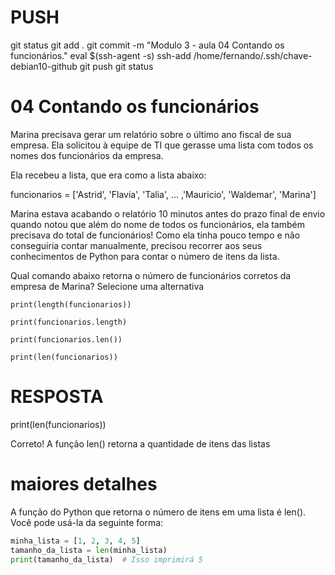 
# ###################################################################################################################################################################
# ###################################################################################################################################################################
# PUSH

git status
git add .
git commit -m "Modulo 3 - aula 04  Contando os funcionários."
eval $(ssh-agent -s)
ssh-add /home/fernando/.ssh/chave-debian10-github
git push
git status



# ###################################################################################################################################################################
# ###################################################################################################################################################################
# 04  Contando os funcionários

Marina precisava gerar um relatório sobre o último ano fiscal de sua empresa. Ela solicitou à equipe de TI que gerasse uma lista com todos os nomes dos funcionários da empresa.

Ela recebeu a lista, que era como a lista abaixo:

funcionarios = ['Astrid', 'Flavia', 'Talia', ... ,'Mauricio', 'Waldemar', 'Marina']

Marina estava acabando o relatório 10 minutos antes do prazo final de envio quando notou que além do nome de todos os funcionários, ela também precisava do total de funcionários! Como ela tinha pouco tempo e não conseguiria contar manualmente, precisou recorrer aos seus conhecimentos de Python para contar o número de itens da lista.

Qual comando abaixo retorna o número de funcionários corretos da empresa de Marina?
Selecione uma alternativa

    print(length(funcionarios))

    print(funcionarios.length)

    print(funcionarios.len())

    print(len(funcionarios))



# ###################################################################################################################################################################
# ###################################################################################################################################################################
# RESPOSTA

print(len(funcionarios))

Correto! A função len() retorna a quantidade de itens das listas




# ###################################################################################################################################################################
# ###################################################################################################################################################################
# maiores detalhes

A função do Python que retorna o número de itens em uma lista é len(). Você pode usá-la da seguinte forma:

~~~~python
minha_lista = [1, 2, 3, 4, 5]
tamanho_da_lista = len(minha_lista)
print(tamanho_da_lista)  # Isso imprimirá 5
~~~~
